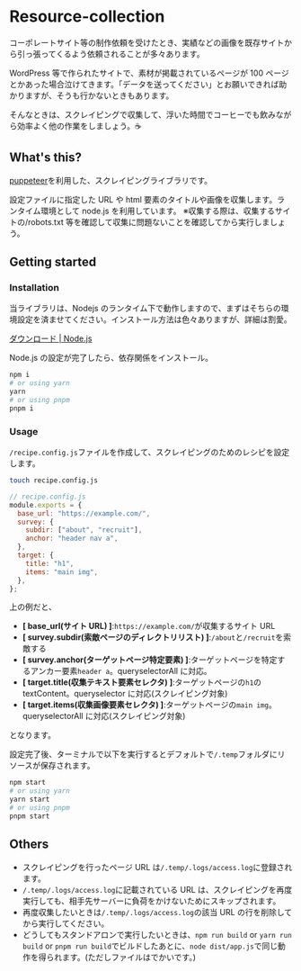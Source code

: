 # Resource-collection

コーポレートサイト等の制作依頼を受けたとき、実績などの画像を既存サイトから引っ張ってくるよう依頼されることが多々あります。

WordPress 等で作られたサイトで、素材が掲載されているページが 100 ページとかあった場合泣けてきます。「データを送ってください」とお願いできれば助かりますが、そうも行かないときもあります。

そんなときは、スクレイピングで収集して、浮いた時間でコーヒーでも飲みながら効率よく他の作業をしましょう。☕️

## What's this?

[puppeteer](https://pptr.dev/)を利用した、スクレイピングライブラリです。

設定ファイルに指定した URL や html 要素のタイトルや画像を収集します。ランタイム環境として node.js を利用しています。
※収集する際は、収集するサイトの/robots.txt 等を確認して収集に問題ないことを確認してから実行しましょう。

## Getting started

### Installation

当ライブラリは、Nodejs のランタイム下で動作しますので、まずはそちらの環境設定を済ませてください。インストール方法は色々ありますが、詳細は割愛。

[ダウンロード | Node.js](https://nodejs.org/ja/download)

Node.js の設定が完了したら、依存関係をインストール。

```Bash
npm i
# or using yarn
yarn
# or using pnpm
pnpm i
```

### Usage

`/recipe.config.js`ファイルを作成して、スクレイピングのためのレシピを設定します。

```bash
touch recipe.config.js
```

```js
// recipe.config.js
module.exports = {
  base_url: "https://example.com/",
  survey: {
    subdir: ["about", "recruit"],
    anchor: "header nav a",
  },
  target: {
    title: "h1",
    items: "main img",
  },
};
```

上の例だと、

- **[ base_url(サイト URL) ]**:`https://example.com/`が収集するサイト URL
- **[ survey.subdir(索敵ページのディレクトリリスト) ]**:`/about`と`/recruit`を索敵する
- **[ survey.anchor(ターゲットページ特定要素) ]**:ターゲットページを特定するアンカー要素`header a`。queryselectorAll に対応。
- **[ target.title(収集テキスト要素セレクタ) ]**:ターゲットページの`h1`の textContent。queryselector に対応(スクレイピング対象)
- **[ target.items(収集画像要素セレクタ) ]**:ターゲットページの`main img`。queryselectorAll に対応(スクレイピング対象)

となります。

設定完了後、ターミナルで以下を実行するとデフォルトで`/.temp`フォルダにリソースが保存されます。

```Bash
npm start
# or using yarn
yarn start
# or using pnpm
pnpm start
```

## Others

- スクレイピングを行ったページ URL は`/.temp/.logs/access.log`に登録されます。
- `/.temp/.logs/access.log`に記載されている URL は、スクレイピングを再度実行しても、相手先サーバーに負荷をかけないためにスキップされます。
- 再度収集したいときは`/.temp/.logs/access.log`の該当 URL の行を削除してから実行してください。
- どうしてもスタンドアロンで実行したいときは、`npm run build` or `yarn run build` or `pnpm run build`でビルドしたあとに、`node dist/app.js`で同じ動作を得られます。(ただしファイルはでかいです。)
